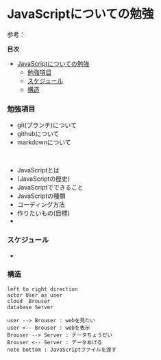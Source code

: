 # JavaScriptについての勉強

参考：<u> </u>

**目次**

<!-- @import "[TOC]" {cmd="toc" depthFrom=1 depthTo=6 orderedList=false} -->

<!-- code_chunk_output -->

- [JavaScriptについての勉強](#javascriptについての勉強)
    - [勉強項目](#勉強項目)
    - [スケジュール](#スケジュール)
    - [構造](#構造)

<!-- /code_chunk_output -->

### 勉強項目
* git(ブランチ)について
* githubについて
* markdownについて
<br>

* JavaScriptとは
* (JavaScriptの歴史)
* JavaScriptでできること
* JavaScriptの種類
* コーディング方法
* 作りたいもの(目標)
* 

### スケジュール
* 

### 構造
```plantuml
left to right direction
actor User as user
cloud  Brouser
database Server

user --> Brouser : webを見たい
user <-- Brouser : webを表示
Brouser --> Server : データちょうだい 
Brouser <-- Server : データあげる
note bottom : JavaScriptファイルを渡す
```